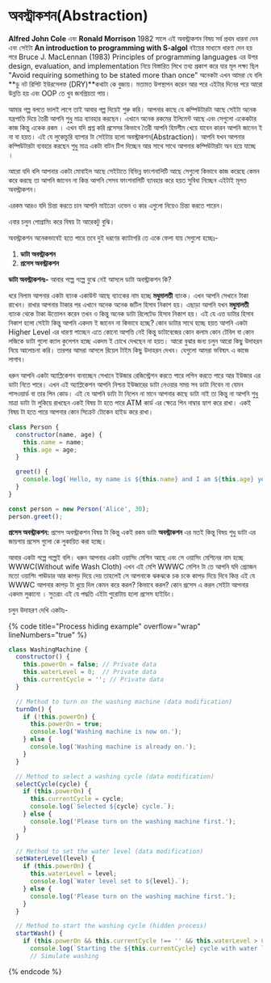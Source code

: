 # অবস্ট্রাকশন(Abstraction)

**Alfred John Cole** এবং **Ronald Morrison** 1982 সালে এই অবস্ট্রাকশন বিষয় সর্ব প্রথম ধারনা দেন এবং সেইটা **An introduction to programming with S-algol** বইয়ের মাধ্যমে ধারণা দেন হয় পরে Bruce J. MacLennan (1983) Principles of programming languages এর উপর design, evaluation, and implementation নিয়ে বিস্তারিত লিখে তথ্য প্রকাশ করে যার মূল লক্ষ্য ছিল "Avoid requiring something to be stated more than once" অনেকটা এখন আমরা যে বলি **ডু নট রিপিট ইউরসেলফ (DRY)**কথাটা কে বুজায়। মতামত উপস্থাপন করেন আর পরে এইটার দিনের পরে আরো উন্নতি হয় এবং OOP তে খুব জনপ্রিয়তা পায়।&#x20;

আমার গল্প বলতে ভালই লাগে তাই আবার গল্প দিয়েই শুরু করি। আপনার কাছে যে কম্পিউটারটা আছে সেইটা অনেক যন্ত্রপাতি দিয়ে তৈরী আপনি শুধু মাত্র ব্যাবহার করছেন। এখানে অনেক রকমের ইলিমেন্ট আছে এবং সেগুলো একেকটার কাজ কিন্তু একেক রকম । এখন যদি প্রশ্ন করি প্রসেসর কিভাবে তৈরী আপনি হিমশীম খেয়ে যাবেন কারন আপনি জানেন ই না বা হয়ত। এই যে লুকোচুরি ব্যাপার টা সেইটায় হলো অবস্ট্রাকশন(Abstraction)। আপনি যখন আপনার কম্পিউটারটা ব্যবহার করছেন শুধু মাত্র একটা বাটন টিপ দিচ্ছেন আর সাথে সাথে আপনার কম্পিউটারটা অন হয়ে যাচ্ছে ।

আরো যদি বলি আপনার একটা মোবাইল আছে সেইটাতে বিভিন্ন ফাংশনালিটি আছে সেগুলো কিভাবে কাজ করেছে কেমন করে করছে তা আপনি জানেন না কিন্ত আপনি সেসব ফাংশনালিটি ব্যাবহার করে হয়ত সুবিধা নিচ্ছেন এইটাই মূলত অবস্ট্রাকশন।&#x20;

এরকম আরও যদি চিন্তা করতে চান আপনি মাইক্রো ওভেন ও কার এগুলো নিয়েও চিন্তা করতে পারেন।

এবার চলুন পোগ্রামিং করে বিষয় টা আরেকটু বুঝি।&#x20;

অবস্ট্রাকশন অনেকভাবেই হতে পারে তবে দুই ধরণের ক্যাটাগরি তে একে ফেলা যায় সেগুলো হচ্ছেঃ-

1. **ডাটা অবস্ট্রাকশন**
2. **প্রসেস অবস্ট্রাকশন**

**ডাটা অবস্ট্রাকশনঃ-** আবার গল্পে গল্পে বুঝে নেই আসলে ডাটা অবস্ট্রাকশন কি?&#x20;

ধরে নিলাম আপনার একটা ব্যাংক একাউন্ট আছে ব্যাংকের নাম হচ্ছে **মধুমালতী** ব্যাংক। এখন আপনি সেখানে টাকা রাখেন। রাখার আপনার টাকার পর এখানে অনেক অনেক জটিল হিসাব নিকাশ হয়। এছাড়া আপনি যখন  **মধুমালতী** ব্যাংক থেকে টাকা উত্তোলন করেন তখন ও কিন্তু অনেক ডাটা রিলেটেড হিসাব নিকাশ হয়। এই যে এত্ত ডাটার হিসাব নিকাশ হলো সেইটা কিন্তু আপনি একদম ই জানেন না কিভাবে হচ্ছে? কোন ডাটার সাথে হচ্ছে হয়ত আপনি একটা Higher Level এর ধারণা পাচ্ছেন এতে কোনো আপত্তি নেই কিন্তু ডাটাবেজের কোন কলাম কোন টেবিল বা কোন লজিকে ডাটা গুলো ক্যাল কুলেশন হচ্ছে একদম ই চোখে দেখছেন না হয়ত। আরো বুঝার জন্য চলুন আরো কিছু উদাহরন নিয়ে আলোচনা করি। তারপর আমরা আসলে রিয়েল টাইম কিছু উদাহরন দেখব। যেগুলো আমরা ভবিষ্যৎ এ কাজে লাগাব।&#x20;

ধরুন আপনি একটা অ্যাপ্লিকেশন বানাচ্ছেন সেখানে ইউজার রেজিস্ট্রেশন করতে পারে লগিন করতে পারে  আর ইউজার এর ডাটা নিতে পারে। এখন এই অ্যাপ্লিকেশন আপনি নিশ্চয় ইউজারের ডাটা নেওয়ার সময় সব ডাটা নিবেন না যেমন পাসওয়ার্ড বা তার পিন কোড। এই যে আপনি ডাটা টা নিলেন না মানে আপনার কাছে ডাটা নাই তা কিন্তু না আপনি শুধু মাত্রা ডাটা টা লুকিয়ে রাখছেন একই বিষয় টা হতে পারে ATM কার্ড এর ক্ষেত্রে পিন নাম্বার হ্যাশ করে রাখা। একই বিষয় টা হতে পারে আপনার কোন সিক্রেট টোকেন হাইড করে রাখা।&#x20;

```javascript
class Person {
  constructor(name, age) {
    this.name = name;
    this.age = age;
  }

  greet() {
    console.log(`Hello, my name is ${this.name} and I am ${this.age} years old.`);
  }
}

const person = new Person('Alice', 30);
person.greet();
```

**প্রসেস অবস্ট্রাকশন:** প্রসেস অবস্ট্রাকশন বিষয় টা কিন্তু একই রকম ডাটা **অবস্ট্রাকশন** এর মতই কিন্তু বিষয় শুধু ডাটা এর জায়গায় প্রসেস গুলো কে লুকায়িত করা হচ্ছে।&#x20;

আবার একটা গল্পে গল্পেই বলি। ধরুন আপনার একটা ওয়াসিং মেশিন আছে এবং সে ওয়াসিং মেশিনের নাম হচ্ছে WWWC(Without wife Wash Cloth) এখন এই মেশি WWWC মেশিন টা তে আপনি যদি প্র্যোজন মতো ওয়াশিং পাঊডার আর কাপড় দিয়ে দেয় তাহলেই সে আপনাকে ঝকঝকে চক চকে কাপড় দিয়ে দিবে কিন্ত এই যে WWWC আপনার কাপড় টা ধুয়ে দিল কেমন করে করল? কিভাবে করল? কোন প্রসেস এ করল সেইটা আপনার একদম লুকানো । সুতরাং এই যে পদ্ধতি এইটা পুরোটায় হলো প্রসেস হাইডিং।&#x20;

চলুন উদাহরণ দেখি একটাঃ-

{% code title="Process hiding example" overflow="wrap" lineNumbers="true" %}
```javascript
class WashingMachine {
  constructor() {
    this.powerOn = false; // Private data
    this.waterLevel = 0;  // Private data
    this.currentCycle = ''; // Private data
  }

  // Method to turn on the washing machine (data modification)
  turnOn() {
    if (!this.powerOn) {
      this.powerOn = true;
      console.log('Washing machine is now on.');
    } else {
      console.log('Washing machine is already on.');
    }
  }

  // Method to select a washing cycle (data modification)
  selectCycle(cycle) {
    if (this.powerOn) {
      this.currentCycle = cycle;
      console.log(`Selected ${cycle} cycle.`);
    } else {
      console.log('Please turn on the washing machine first.');
    }
  }

  // Method to set the water level (data modification)
  setWaterLevel(level) {
    if (this.powerOn) {
      this.waterLevel = level;
      console.log(`Water level set to ${level}.`);
    } else {
      console.log('Please turn on the washing machine first.');
    }
  }

  // Method to start the washing cycle (hidden process)
  startWash() {
    if (this.powerOn && this.currentCycle !== '' && this.waterLevel > 0) {
      console.log(`Starting the ${this.currentCycle} cycle with water level ${this.waterLevel}.`);
      // Simulate washing

```
{% endcode %}

